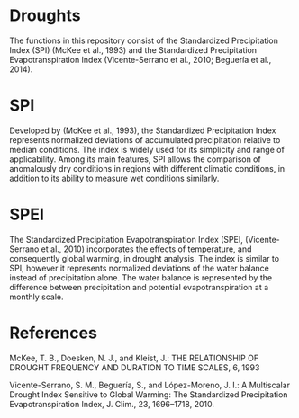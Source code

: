 # Droughts
The functions in this repository consist of the Standardized Precipitation Index (SPI) (McKee et al., 1993) and the Standardized Precipitation Evapotranspiration Index (Vicente-Serrano et al., 2010; Beguería et al., 2014).

# SPI
Developed by (McKee et al., 1993), the Standardized Precipitation Index represents normalized deviations of accumulated precipitation relative to median conditions. The index is widely used for its simplicity and range of applicability. Among its main features, SPI allows the comparison of anomalously dry conditions in regions with different climatic conditions, in addition to its ability to measure wet conditions similarly.

# SPEI
The Standardized Precipitation Evapotranspiration Index (SPEI, (Vicente-Serrano et al., 2010) incorporates the effects of temperature, and consequently global warming, in drought analysis. The index is similar to SPI, however it represents normalized deviations of the water balance instead of precipitation alone. The water balance is represented by the difference between precipitation and potential evapotranspiration at a monthly scale.

# References
McKee, T. B., Doesken, N. J., and Kleist, J.: THE RELATIONSHIP OF DROUGHT FREQUENCY AND DURATION TO TIME SCALES, 6, 1993

Vicente-Serrano, S. M., Beguería, S., and López-Moreno, J. I.: A Multiscalar Drought Index Sensitive to Global Warming: The Standardized Precipitation Evapotranspiration Index, J. Clim., 23, 1696–1718, 2010.
